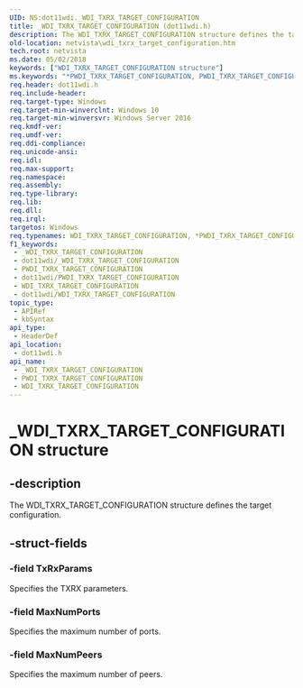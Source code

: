 ```yaml
---
UID: NS:dot11wdi._WDI_TXRX_TARGET_CONFIGURATION
title: _WDI_TXRX_TARGET_CONFIGURATION (dot11wdi.h)
description: The WDI_TXRX_TARGET_CONFIGURATION structure defines the target configuration.
old-location: netvista\wdi_txrx_target_configuration.htm
tech.root: netvista
ms.date: 05/02/2018
keywords: ["WDI_TXRX_TARGET_CONFIGURATION structure"]
ms.keywords: "*PWDI_TXRX_TARGET_CONFIGURATION, PWDI_TXRX_TARGET_CONFIGURATION, PWDI_TXRX_TARGET_CONFIGURATION structure pointer [Network Drivers Starting with Windows Vista], WDI_TXRX_TARGET_CONFIGURATION, WDI_TXRX_TARGET_CONFIGURATION structure [Network Drivers Starting with Windows Vista], _WDI_TXRX_TARGET_CONFIGURATION, dot11wdi/PWDI_TXRX_TARGET_CONFIGURATION, dot11wdi/WDI_TXRX_TARGET_CONFIGURATION, netvista.wdi_txrx_target_configuration, netvista.wifi_txrx_target_configuration"
req.header: dot11wdi.h
req.include-header: 
req.target-type: Windows
req.target-min-winverclnt: Windows 10
req.target-min-winversvr: Windows Server 2016
req.kmdf-ver: 
req.umdf-ver: 
req.ddi-compliance: 
req.unicode-ansi: 
req.idl: 
req.max-support: 
req.namespace: 
req.assembly: 
req.type-library: 
req.lib: 
req.dll: 
req.irql: 
targetos: Windows
req.typenames: WDI_TXRX_TARGET_CONFIGURATION, *PWDI_TXRX_TARGET_CONFIGURATION
f1_keywords:
 - _WDI_TXRX_TARGET_CONFIGURATION
 - dot11wdi/_WDI_TXRX_TARGET_CONFIGURATION
 - PWDI_TXRX_TARGET_CONFIGURATION
 - dot11wdi/PWDI_TXRX_TARGET_CONFIGURATION
 - WDI_TXRX_TARGET_CONFIGURATION
 - dot11wdi/WDI_TXRX_TARGET_CONFIGURATION
topic_type:
 - APIRef
 - kbSyntax
api_type:
 - HeaderDef
api_location:
 - dot11wdi.h
api_name:
 - _WDI_TXRX_TARGET_CONFIGURATION
 - PWDI_TXRX_TARGET_CONFIGURATION
 - WDI_TXRX_TARGET_CONFIGURATION
---
```


# _WDI_TXRX_TARGET_CONFIGURATION structure


## -description

The 
  WDI_TXRX_TARGET_CONFIGURATION structure defines the target configuration.

## -struct-fields

### -field TxRxParams

Specifies the TXRX parameters.

### -field MaxNumPorts

Specifies the maximum number of ports.

### -field MaxNumPeers

Specifies the maximum number of peers.

